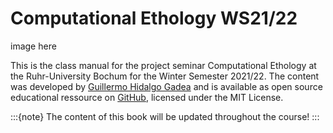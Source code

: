 # Computational Ethology WS21/22

image here

This is the class manual for the project seminar Computational Ethology at the Ruhr-University Bochum for the Winter Semester 2021/22. The content was developed by [Guillermo Hidalgo Gadea](https://GuillermoHidalgoGadea.com) and is available as open source educational ressource on [GitHub](https://github.com/Guillermo-Hidalgo-Gadea/Seminar-ComputationalEthology), licensed under the MIT License. 

:::{note}
The content of this book will be updated throughout the course!
:::

